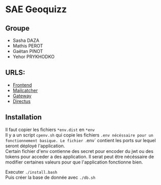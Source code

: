 # SAE Geoquizz
## Groupe
- Sasha DAZA
- Mathis PEROT
- Gaëtan PINOT
- Yehor PRYKHODKO

## URLS:
- [Frontend](http://docketu.iutnc.univ-lorraine.fr:12100)
- [Mailcatcher](http://docketu.iutnc.univ-lorraine.fr:12107)
- [Gateway](http://docketu.iutnc.univ-lorraine.fr:12101)
- [Directus](http://docketu.iutnc.univ-lorraine.fr:12102)

## Installation
Il faut copier les fichiers `*env.dist` en `*env`  
Il y a un script `cpenv.sh` qui copie les fichiers `.env nécéssaire pour un fonctionnement basique.
Le fichier `.env` contient les ports sur lequel seront déployé l'application.  
Certain fichier d'env contienne des secret pour encoder du jwt ou des tokens pour acceder a des application.
Il serat peut être nécéssaire de modifier certaines valeurs pour que l'application fonctionne bien.

Executer `./install.bash`  
Puis créer la base de donnée avec `./db.sh`
